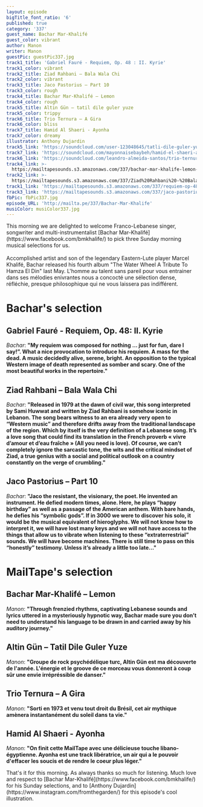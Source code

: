```yaml
---
layout: episode
bigTitle_font_ratio: '6'
published: true
category: '337'
guest_name: Bachar Mar-Khalifé
guest_color: vibrant
author: Manon
writer: Manon
guestPic: guestPic337.jpg
track1_title: 'Gabriel Fauré - Requiem, Op. 48 : II. Kyrie'
track1_color: vibrant
track2_title: Ziad Rahbani – Bala Wala Chi
track2_color: vibrant
track3_title: Jaco Pastorius – Part 10
track3_color: rough
track4_title: Bachar Mar-Khalifé – Lemon
track4_color: rough
track5_title: Altin Gün – tatil dile guler yuze
track5_color: trippy
track6_title: Trio Ternura – A Gira
track6_color: bliss
track7_title: Hamid Al Shaeri - Ayonha
track7_color: dreamy
illustrator: Anthony Dujardin
track5_link: 'https://soundcloud.com/user-123048645/tatli-dile-guler-yuze'
track7_link: 'https://soundcloud.com/mayonnaisebaybeh/hamid-el-shaeri-ayonha'
track6_link: 'https://soundcloud.com/leandro-almeida-santos/trio-ternura-a-gira'
track4_link: >-
  https://mailtapesounds.s3.amazonaws.com/337/bachar-mar-khalife-lemon-official-video.mp3
track2_link: >-
  https://mailtapesounds.s3.amazonaws.com/337/Ziad%20Rahbani%20-%20Bala%20Wala%20Chi%20%D8%A8%D9%84%D8%A7%20%D9%88%D9%84%D8%A7%20%D8%B4%D9%8A%20%28Lyric%20Video%29.mp3
track1_link: 'https://mailtapesounds.s3.amazonaws.com/337/requiem-op-48-ii-kyrie.mp3'
track3_link: 'https://mailtapesounds.s3.amazonaws.com/337/jaco-pastorius-part-10.mp3'
fbPic: fbPic337.jpg
episode_URL: 'http://mailta.pe/337/Bachar-Mar-Khalife'
musiColor: musiColor337.jpg
---
```

<p id="introduction">This morning we are delighted to welcome Franco-Lebanese singer, songwriter and multi-instrumentalist [Bachar Mar-Khalifé](https://www.facebook.com/bmkhalife/) to pick three Sunday morning musical selections for us.
<br><br>
Accomplished artist and son of the legendary Eastern-Lute player Marcel Khalifé, Bachar released his fourth album "The Water Wheel A Tribute To Hamza El Din" last May. L'homme au talent sans pareil pour vous entrainer dans ses mélodies enivrantes nous a concocté une sélection dense, réfléchie, presque philosophique qui ne vous laissera pas indifférent.</p>


# Bachar's selection

## Gabriel Fauré - Requiem, Op. 48: II. Kyrie
_Bachar_: **"**My requiem was composed for nothing … just for fun, dare I say!”. What a nice provocation to introduce his requiem. A mass for the dead. A music decidedly alive, serene, bright. An opposition to the typical Western image of death represented as somber and scary. One of the most beautiful works in the repertoire.**"**

## Ziad Rahbani – Bala Wala Chi
_Bachar_: **"**Released in 1979 at the dawn of civil war, this song interpreted by Sami Huwwat and written by Ziad Rahbani is somehow iconic in Lebanon. The song bears witness to an era already very open to “Western music” and therefore drifts away from the traditional landscape of the region. Which by itself is the very definition of a Lebanese song. It’s a love song that could find its translation in the French proverb « vivre d’amour et d’eau fraîche » (All you need is love). Of course, we can’t completely ignore the sarcastic tone, the wits and the critical mindset of Ziad, a true genius with a social and political outlook on a country constantly on the verge of crumbling.**"**

## Jaco Pastorius – Part 10
_Bachar_: **"**Jaco the resistant, the visionary, the poet. He invented an instrument. He defied modern times, alone. Here, he plays “happy birthday” as well as a passage of the American anthem. With bare hands, he defies his “symbolic gods”. If in 3000 we were to discover his solo, it would be the musical equivalent of hieroglyphs. We will not know how to interpret it, we will have lost many keys and we will not have access to the things that allow us to vibrate when listening to these “extraterrestrial” sounds. We will have become machines. There is still time to pass on this “honestly” testimony. Unless it’s already a little too late…**"**


# MailTape's selection

## Bachar Mar-Khalifé – Lemon
_Manon_: **"**Through frenzied rhythms, captivating Lebanese sounds and lyrics uttered in a mysteriously hypnotic way, Bachar made sure you don’t need to understand his language to be drawn in and carried away by his auditory journey.**"**

## Altin Gün – Tatil Dile Guler Yuze
_Manon_: **"**Groupe de rock psychédélique turc, Altin Gün est ma découverte de l'année. L'énergie et le groove de ce morceau vous donneront à coup sûr une envie irrépréssible de danser.**"**

## Trio Ternura – A Gira
_Manon_: **"**Sorti en 1973 et venu tout droit du Brésil, cet air mythique amènera instantanément du soleil dans ta vie.**"**

## Hamid Al Shaeri - Ayonha
_Manon_: **"**On finit cette MailTape avec une délicieuse touche libano-égyptienne. Ayonha est une track libératrice, un air qui a le pouvoir d'effacer les soucis et de rendre le coeur plus léger.**"**


<p id="outroduction">That's it for this morning. As always thanks so much for listening. Much love and respect to [Bachar Mar-Khalifé](https://www.facebook.com/bmkhalife/) for his Sunday selections, and to [Anthony Dujardin](https://www.instagram.com/fromthegarden/) for this episode's cool illustration.</p>

